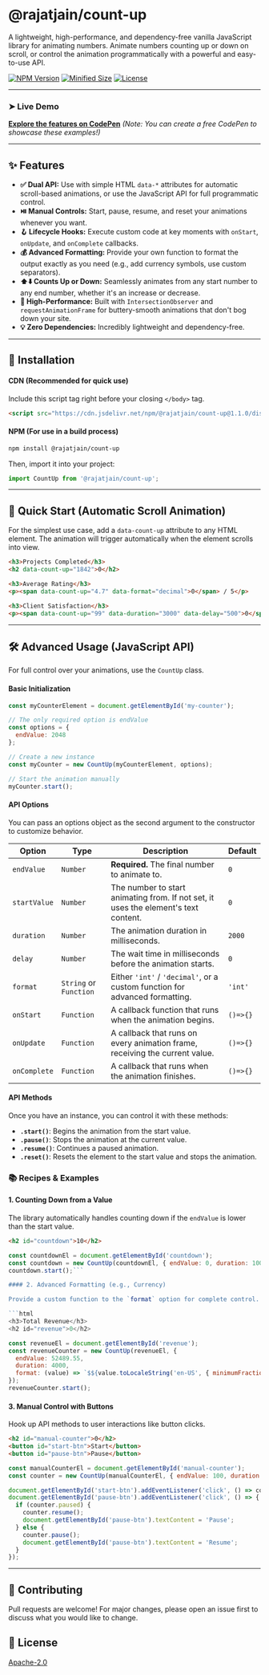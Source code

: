 # @rajatjain/count-up

A lightweight, high-performance, and dependency-free vanilla JavaScript library for animating numbers. Animate numbers counting up or down on scroll, or control the animation programmatically with a powerful and easy-to-use API.

[![NPM Version](https://img.shields.io/npm/v/@rajatjain/count-up.svg)](https://www.npmjs.com/package/@rajatjain/count-up)
[![Minified Size](https://img.shields.io/bundlephobia/min/@rajatjain/count-up)](https://bundlephobia.com/result?p=@rajatjain/count-up)
[![License](https://img.shields.io/npm/l/@rajatjain/count-up.svg)](https://github.com/Rajat-XR/npm-count-up/blob/main/LICENSE)

---

### ➤ Live Demo

**[Explore the features on CodePen](https://codepen.io/your-username/pen/your-pen-id)** _(Note: You can create a free CodePen to showcase these examples!)_

---

## ✨ Features

- **✅ Dual API:** Use with simple HTML `data-*` attributes for automatic scroll-based animations, or use the JavaScript API for full programmatic control.
- **⏯️ Manual Controls:** Start, pause, resume, and reset your animations whenever you want.
- **🪝 Lifecycle Hooks:** Execute custom code at key moments with `onStart`, `onUpdate`, and `onComplete` callbacks.
- **💰 Advanced Formatting:** Provide your own function to format the output exactly as you need (e.g., add currency symbols, use custom separators).
- **⬆️⬇️ Counts Up or Down:** Seamlessly animates from any start number to any end number, whether it's an increase or decrease.
- **🚀 High-Performance:** Built with `IntersectionObserver` and `requestAnimationFrame` for buttery-smooth animations that don't bog down your site.
- **💡 Zero Dependencies:** Incredibly lightweight and dependency-free.

---

## 💾 Installation

#### CDN (Recommended for quick use)
Include this script tag right before your closing `</body>` tag.

```html
<script src="https://cdn.jsdelivr.net/npm/@rajatjain/count-up@1.1.0/dist/count-up.min.js"></script>
```

#### NPM (For use in a build process)
```bash
npm install @rajatjain/count-up
```

Then, import it into your project:
```javascript
import CountUp from '@rajatjain/count-up';
```

---

## 🚀 Quick Start (Automatic Scroll Animation)

For the simplest use case, add a `data-count-up` attribute to any HTML element. The animation will trigger automatically when the element scrolls into view.

```html
<h3>Projects Completed</h3>
<h2 data-count-up="1842">0</h2>

<h3>Average Rating</h3>
<p><span data-count-up="4.7" data-format="decimal">0</span> / 5</p>

<h3>Client Satisfaction</h3>
<p><span data-count-up="99" data-duration="3000" data-delay="500">0</span>%</p>
```

---

## 🛠️ Advanced Usage (JavaScript API)

For full control over your animations, use the `CountUp` class.

#### Basic Initialization

```javascript
const myCounterElement = document.getElementById('my-counter');

// The only required option is endValue
const options = {
  endValue: 2048
};

// Create a new instance
const myCounter = new CountUp(myCounterElement, options);

// Start the animation manually
myCounter.start();
```

#### API Options

You can pass an options object as the second argument to the constructor to customize behavior.

| Option       | Type      | Description                                                                     | Default |
|--------------|-----------|---------------------------------------------------------------------------------|---------|
| `endValue`   | `Number`  | **Required.** The final number to animate to.                                   | `0`     |
| `startValue` | `Number`  | The number to start animating from. If not set, it uses the element's text content. | `0`     |
| `duration`   | `Number`  | The animation duration in milliseconds.                                         | `2000`  |
| `delay`      | `Number`  | The wait time in milliseconds before the animation starts.                      | `0`     |
| `format`     | `String` or `Function` | Either `'int'` / `'decimal'`, or a custom function for advanced formatting. | `'int'` |
| `onStart`    | `Function` | A callback function that runs when the animation begins.                       | `()=>{}`|
| `onUpdate`   | `Function` | A callback that runs on every animation frame, receiving the current value.     | `()=>{}`|
| `onComplete` | `Function` | A callback that runs when the animation finishes.                               | `()=>{}`|

#### API Methods

Once you have an instance, you can control it with these methods:

- **`.start()`**: Begins the animation from the start value.
- **`.pause()`**: Stops the animation at the current value.
- **`.resume()`**: Continues a paused animation.
- **`.reset()`**: Resets the element to the start value and stops the animation.

### 📚 Recipes & Examples

#### 1. Counting Down from a Value

The library automatically handles counting down if the `endValue` is lower than the start value.

```html
<h2 id="countdown">10</h2>
```
```javascript
const countdownEl = document.getElementById('countdown');
const countdown = new CountUp(countdownEl, { endValue: 0, duration: 10000 }); // 10 seconds
countdown.start();```

#### 2. Advanced Formatting (e.g., Currency)

Provide a custom function to the `format` option for complete control.

```html
<h3>Total Revenue</h3>
<h2 id="revenue">0</h2>
```
```javascript
const revenueEl = document.getElementById('revenue');
const revenueCounter = new CountUp(revenueEl, {
  endValue: 52489.55,
  duration: 4000,
  format: (value) => `$${value.toLocaleString('en-US', { minimumFractionDigits: 2, maximumFractionDigits: 2 })}`
});
revenueCounter.start();
```

#### 3. Manual Control with Buttons

Hook up API methods to user interactions like button clicks.

```html
<h2 id="manual-counter">0</h2>
<button id="start-btn">Start</button>
<button id="pause-btn">Pause</button>
```
```javascript
const manualCounterEl = document.getElementById('manual-counter');
const counter = new CountUp(manualCounterEl, { endValue: 100, duration: 5000 });

document.getElementById('start-btn').addEventListener('click', () => counter.start());
document.getElementById('pause-btn').addEventListener('click', () => {
  if (counter.paused) {
    counter.resume();
    document.getElementById('pause-btn').textContent = 'Pause';
  } else {
    counter.pause();
    document.getElementById('pause-btn').textContent = 'Resume';
  }
});
```

---

## 💼 Contributing

Pull requests are welcome! For major changes, please open an issue first to discuss what you would like to change.

## 📜 License

[Apache-2.0](LICENSE)